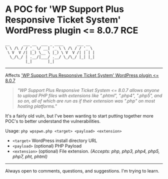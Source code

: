 # A POC for 'WP Support Plus Responsive Ticket System' WordPress plugin <= 8.0.7 RCE


```
__      ___ __  ___ _ ____      ___ __  
\ \ /\ / / '_ \/ __| '_ \ \ /\ / / '_ \
 \ V  V /| |_) \__ \ |_) \ V  V /| | | |
  \_/\_/ | .__/|___/ .__/ \_/\_/ |_| |_|
         |_|       |_|                  

```

---


Affects ['WP Support Plus Responsive Ticket System' WordPress plugin <= 8.0.7](https://wpvulndb.com/vulnerabilities/8949)

> _"WP Support Plus Responsive Ticket System <= 8.0.7 allows anyone to upload PHP files with extensions like ".phtml", ".php4", ".php5", and so on, all of which are run as if their extension was ".php" on most hosting platforms."_

It's a fairly old vuln, but I've been wanting to start putting together more POC's to better understand the vulnerabilities.

Usage: `php wpspwn.php <target> <payload> <extension>`

* `<target>` WordPress install directory URL
* `<payload>` (optional) PHP Payload
* `<extension>` (optional) File extension. _(Accepts: php, php3, php4, php5, php7, pht, phtml)_

---

Always open to comments, questions, and suggestions. I'm trying to learn.
